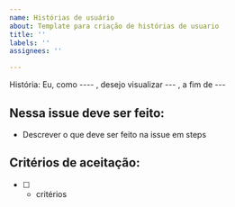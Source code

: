 ```yaml
---
name: Histórias de usuário
about: Template para criação de histórias de usuario
title: ''
labels: ''
assignees: ''

---
```


História:
Eu, como ---- , desejo visualizar ---  , a fim de ---

## Nessa issue deve ser feito:

- Descrever o que deve ser feito na issue em steps

## Critérios de aceitação:

- [ ] - critérios
